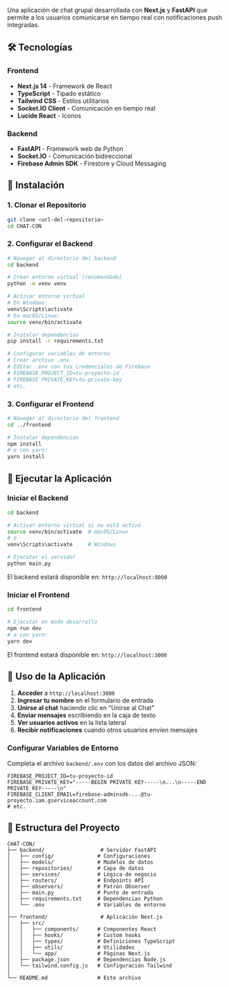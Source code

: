 
Una aplicación de chat grupal desarrollada con **Next.js** y **FastAPI** que permite a los usuarios comunicarse en tiempo real con notificaciones push integradas.


## 🛠️ Tecnologías

### Frontend
- **Next.js 14** - Framework de React
- **TypeScript** - Tipado estático
- **Tailwind CSS** - Estilos utilitarios
- **Socket.IO Client** - Comunicación en tiempo real
- **Lucide React** - Iconos

### Backend
- **FastAPI** - Framework web de Python
- **Socket.IO** - Comunicación bidireccional
- **Firebase Admin SDK** - Firestore y Cloud Messaging


## 🔧 Instalación

### 1. Clonar el Repositorio
```bash
git clone <url-del-repositorio>
cd CHAT-CON
```

### 2. Configurar el Backend

```bash
# Navegar al directorio del backend
cd backend

# Crear entorno virtual (recomendado)
python -m venv venv

# Activar entorno virtual
# En Windows:
venv\Scripts\activate
# En macOS/Linux:
source venv/bin/activate

# Instalar dependencias
pip install -r requirements.txt

# Configurar variables de entorno
# Crear archivo .env 
# Editar .env con tus credenciales de Firebase
# FIREBASE_PROJECT_ID=tu-proyecto-id
# FIREBASE_PRIVATE_KEY=tu-private-key
# etc.
```

### 3. Configurar el Frontend

```bash
# Navegar al directorio del frontend
cd ../frontend

# Instalar dependencias
npm install
# o con yarn:
yarn install
```

## 🚀 Ejecutar la Aplicación

### Iniciar el Backend

```bash
cd backend

# Activar entorno virtual si no está activo
source venv/bin/activate  # macOS/Linux
# o
venv\Scripts\activate     # Windows

# Ejecutar el servidor
python main.py
```

El backend estará disponible en: `http://localhost:8000`

### Iniciar el Frontend

```bash
cd frontend

# Ejecutar en modo desarrollo
npm run dev
# o con yarn:
yarn dev
```

El frontend estará disponible en: `http://localhost:3000`

## 📱 Uso de la Aplicación

1. **Acceder** a `http://localhost:3000`
2. **Ingresar tu nombre** en el formulario de entrada
3. **Unirse al chat** haciendo clic en "Unirse al Chat"
4. **Enviar mensajes** escribiendo en la caja de texto
5. **Ver usuarios activos** en la lista lateral
6. **Recibir notificaciones** cuando otros usuarios envíen mensajes

### Configurar Variables de Entorno
Completa el archivo `backend/.env` con los datos del archivo JSON:

```env
FIREBASE_PROJECT_ID=tu-proyecto-id
FIREBASE_PRIVATE_KEY="-----BEGIN PRIVATE KEY-----\n...\n-----END PRIVATE KEY-----\n"
FIREBASE_CLIENT_EMAIL=firebase-adminsdk-...@tu-proyecto.iam.gserviceaccount.com
# etc.
```

## 📁 Estructura del Proyecto

```
CHAT-CON/
├── backend/                  # Servidor FastAPI
│   ├── config/              # Configuraciones
│   ├── models/              # Modelos de datos
│   ├── repositories/        # Capa de datos
│   ├── services/            # Lógica de negocio
│   ├── routers/             # Endpoints API
│   ├── observers/           # Patrón Observer
│   ├── main.py              # Punto de entrada
│   ├── requirements.txt     # Dependencias Python
│   └── .env                 # Variables de entorno
│
├── frontend/                 # Aplicación Next.js
│   ├── src/
│   │   ├── components/      # Componentes React
│   │   ├── hooks/           # Custom hooks
│   │   ├── types/           # Definiciones TypeScript
│   │   ├── utils/           # Utilidades
│   │   └── app/             # Páginas Next.js
│   ├── package.json         # Dependencias Node.js
│   └── tailwind.config.js   # Configuración Tailwind
│
└── README.md                # Este archivo
```


